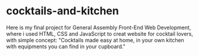 # cocktails-and-kitchen

Here is my final project for General Assembly Front-End Web Development, where i used HTML, CSS and JavaScript to creat website for cocktail lovers, with simple concept: "Cocktails made easy at home, in your own kitchen with equipments you can find in your cupboard."
